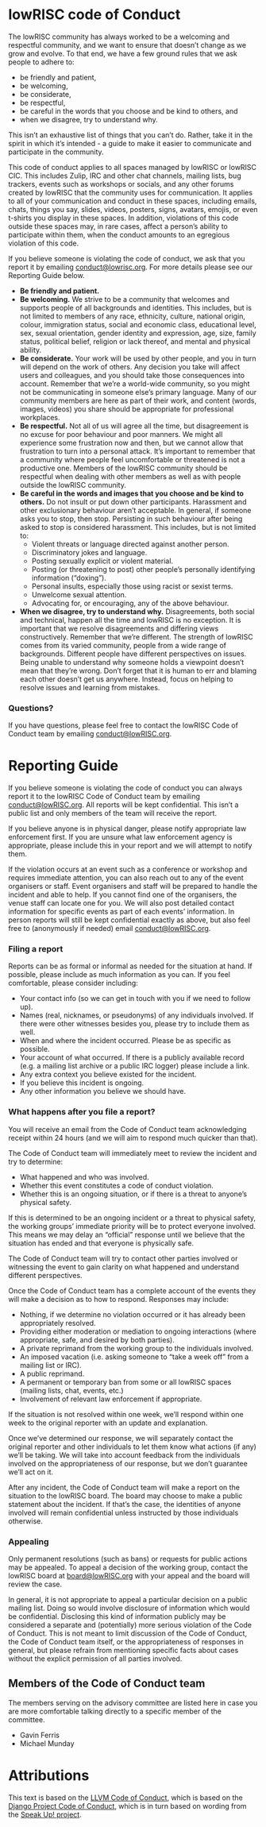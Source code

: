 # lowRISC code of Conduct

The lowRISC community has always worked to be a welcoming and respectful community, and we want to ensure that doesn’t change as we grow and evolve. To that end, we have a few ground rules that we ask people to adhere to:

* be friendly and patient,
* be welcoming,
* be considerate,
* be respectful,
* be careful in the words that you choose and be kind to others, and
* when we disagree, try to understand why.

This isn’t an exhaustive list of things that you can’t do. Rather, take it in the spirit in which it’s intended - a guide to make it easier to communicate and participate in the community.

This code of conduct applies to all spaces managed by lowRISC or lowRISC CIC. This includes Zulip, IRC and other chat channels, mailing lists, bug trackers, events such as workshops or socials, and any other forums created by lowRISC that the community uses for communication. It applies to all of your communication and conduct in these spaces, including emails, chats, things you say, slides, videos, posters, signs, avatars, emojis, or even t-shirts you display in these spaces. In addition, violations of this code outside these spaces may, in rare cases, affect a person’s ability to participate within them, when the conduct amounts to an egregious violation of this code.

If you believe someone is violating the code of conduct, we ask that you report it by emailing conduct@lowrisc.org. For more details please see our Reporting Guide below.

* **Be friendly and patient.**
* **Be welcoming.**
We strive to be a community that welcomes and supports people of all backgrounds and identities. This includes, but is not limited to members of any race, ethnicity, culture, national origin, colour, immigration status, social and economic class, educational level, sex, sexual orientation, gender identity and expression, age, size, family status, political belief, religion or lack thereof, and mental and physical ability.
* **Be considerate.** Your work will be used by other people, and you in turn will depend on the work of others. Any decision you take will affect users and colleagues, and you should take those consequences into account. Remember that we’re a world-wide community, so you might not be communicating in someone else’s primary language. Many of our community members are here as part of their work, and content (words, images, videos) you share should be appropriate for professional workplaces.
* **Be respectful.** Not all of us will agree all the time, but disagreement is no excuse for poor behaviour and poor manners. We might all experience some frustration now and then, but we cannot allow that frustration to turn into a personal attack. It’s important to remember that a community where people feel uncomfortable or threatened is not a productive one. Members of the lowRISC community should be respectful when dealing with other members as well as with people outside the lowRISC community.
* **Be careful in the words and images that you choose and be kind to others.** Do not insult or put down other participants. Harassment and other exclusionary behaviour aren’t acceptable.  In general, if someone asks you to stop, then stop. Persisting in such behaviour after being asked to stop is considered harassment.
This includes, but is not limited to:
  * Violent threats or language directed against another person.
  * Discriminatory jokes and language.
  * Posting sexually explicit or violent material.
  * Posting (or threatening to post) other people’s personally identifying information (“doxing”).
  * Personal insults, especially those using racist or sexist terms.
  * Unwelcome sexual attention.
  * Advocating for, or encouraging, any of the above behaviour.
* **When we disagree, try to understand why.** Disagreements, both social and technical, happen all the time and lowRISC is no exception. It is important that we resolve disagreements and differing views constructively. Remember that we’re different. The strength of lowRISC comes from its varied community, people from a wide range of backgrounds. Different people have different perspectives on issues. Being unable to understand why someone holds a viewpoint doesn’t mean that they’re wrong. Don’t forget that it is human to err and blaming each other doesn’t get us anywhere. Instead, focus on helping to resolve issues and learning from mistakes.

### Questions?
If you have questions, please feel free to contact the lowRISC Code of Conduct team by emailing conduct@lowRISC.org.

# Reporting Guide
If you believe someone is violating the code of conduct you can always report it to the lowRISC Code of Conduct team by emailing conduct@lowRISC.org. All reports will be kept confidential. This isn’t a public list and only members of the team will receive the report.

If you believe anyone is in physical danger, please notify appropriate law enforcement first. If you are unsure what law enforcement agency is appropriate, please include this in your report and we will attempt to notify them.

If the violation occurs at an event such as a conference or workshop and requires immediate attention, you can also reach out to any of the event organisers or staff. Event organisers and staff will be prepared to handle the incident and able to help. If you cannot find one of the organisers, the venue staff can locate one for you. We will also post detailed contact information for specific events as part of each events’ information. In person reports will still be kept confidential exactly as above, but also feel free to (anonymously if needed) email conduct@lowRISC.org.

### Filing a report
Reports can be as formal or informal as needed for the situation at hand. If possible, please include as much information as you can. If you feel comfortable, please consider including:

* Your contact info (so we can get in touch with you if we need to follow up).
* Names (real, nicknames, or pseudonyms) of any individuals involved. If there were other witnesses besides you, please try to include them as well.
* When and where the incident occurred. Please be as specific as possible.
* Your account of what occurred. If there is a publicly available record (e.g. a mailing list archive or a public IRC logger) please include a link.
* Any extra context you believe existed for the incident.
* If you believe this incident is ongoing.
* Any other information you believe we should have.


### What happens after you file a report?
You will receive an email from the Code of Conduct team acknowledging receipt within 24 hours (and we will aim to respond much quicker than that).

The Code of Conduct team will immediately meet to review the incident and try to determine:

* What happened and who was involved.
* Whether this event constitutes a code of conduct violation.
* Whether this is an ongoing situation, or if there is a threat to anyone’s physical safety.

If this is determined to be an ongoing incident or a threat to physical safety, the working groups’ immediate priority will be to protect everyone involved. This means we may delay an “official” response until we believe that the situation has ended and that everyone is physically safe.

The Code of Conduct team will try to contact other parties involved or witnessing the event to gain clarity on what happened and understand different perspectives.

Once the Code of Conduct team has a complete account of the events they will make a decision as to how to respond. Responses may include:

* Nothing, if we determine no violation occurred or it has already been appropriately resolved.
* Providing either moderation or mediation to ongoing interactions (where appropriate, safe, and desired by both parties).
* A private reprimand from the working group to the individuals involved.
* An imposed vacation (i.e. asking someone to “take a week off” from a mailing list or IRC).
* A public reprimand.
* A permanent or temporary ban from some or all lowRISC spaces (mailing lists, chat, events, etc.)
* Involvement of relevant law enforcement if appropriate.

If the situation is not resolved within one week, we’ll respond within one week to the original reporter with an update and explanation.

Once we’ve determined our response, we will separately contact the original reporter and other individuals to let them know what actions (if any) we’ll be taking. We will take into account feedback from the individuals involved on the appropriateness of our response, but we don’t guarantee we’ll act on it.

After any incident, the Code of Conduct team will make a report on the situation to the lowRISC board. The board may choose to make a public statement about the incident. If that’s the case, the identities of anyone involved will remain confidential unless instructed by those individuals otherwise.

### Appealing
Only permanent resolutions (such as bans) or requests for public actions may be appealed. To appeal a decision of the working group, contact the lowRISC board at board@lowRISC.org with your appeal and the board will review the case.

In general, it is not appropriate to appeal a particular decision on a public mailing list. Doing so would involve disclosure of information which would be confidential. Disclosing this kind of information publicly may be considered a separate and (potentially) more serious violation of the Code of Conduct. This is not meant to limit discussion of the Code of Conduct, the Code of Conduct team itself, or the appropriateness of responses in general, but please refrain from mentioning specific facts about cases without the explicit permission of all parties involved.

## Members of the Code of Conduct team
The members serving on the advisory committee are listed here in case you are more comfortable talking directly to a specific member of the committee.

* Gavin Ferris
* Michael Munday

# Attributions
This text is based on the [LLVM Code of Conduct](https://llvm.org/docs/CodeOfConduct.html), which is based on the [Django Project Code of Conduct](https://www.djangoproject.com/conduct/), which is in turn based on wording from the [Speak Up! project](http://speakup.io/coc.html).
